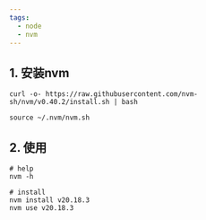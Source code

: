 ```yaml
---
tags:
  - node
  - nvm
---
```

## 1. 安装nvm

```shell
curl -o- https://raw.githubusercontent.com/nvm-sh/nvm/v0.40.2/install.sh | bash

source ~/.nvm/nvm.sh

```



## 2. 使用

```shell
# help
nvm -h

# install
nvm install v20.18.3
nvm use v20.18.3

```

